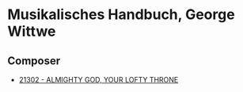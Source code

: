 # Musikalisches Handbuch, George Wittwe

## Composer

- [21302 - ALMIGHTY GOD, YOUR LOFTY THRONE](/hymns/21302.md)

